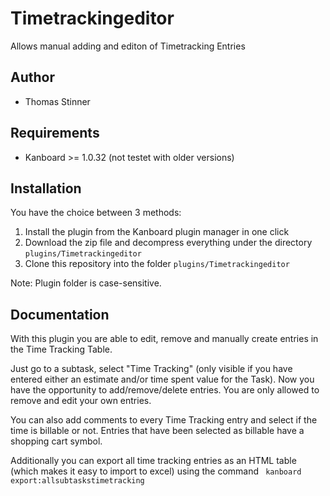 Timetrackingeditor
==================


Allows manual adding and editon of Timetracking Entries

Author
------

- Thomas Stinner

Requirements
------------

- Kanboard >= 1.0.32 (not testet with older versions)


Installation
------------

You have the choice between 3 methods:

1. Install the plugin from the Kanboard plugin manager in one click
2. Download the zip file and decompress everything under the directory `plugins/Timetrackingeditor`
3. Clone this repository into the folder `plugins/Timetrackingeditor`

Note: Plugin folder is case-sensitive.


Documentation
-------------

With this plugin you are able to edit, remove and manually create entries in the Time Tracking Table. 

Just go to a subtask, select "Time Tracking" (only visible if you have entered either an estimate and/or time spent value for the Task). Now you have the opportunity to add/remove/delete entries. You are only allowed to remove and edit your own entries.

You can also add comments to every Time Tracking entry and select if the time is billable or not. Entries that have been selected as billable have a shopping cart symbol. 

Additionally you can export all time tracking entries as an HTML table (which makes it easy to import to excel) using the command ``` kanboard export:allsubtaskstimetracking```

